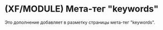 # (XF/MODULE) Мета-тег "keywords"
Это дополнение добавляет в разметку страницы мета-тег "keywords".
